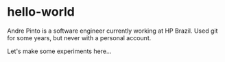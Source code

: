 # hello-world

Andre Pinto is a software engineer currently working at HP Brazil.
Used git for some years, but never with a personal account.

Let's make some experiments here...

